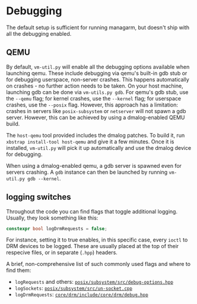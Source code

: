 # Debugging

The default setup is sufficient for running managarm, but doesn't ship with all the debugging enabled.

## QEMU

By default, `vm-util.py` will enable all the debugging options available when launching qemu. These include debugging via qemu's built-in gdb stub or for debugging userspace, non-server crashes. This happens automatically on crashes - no further action needs to be taken. On your host machine, launching gdb can be done via `vm-utils.py gdb`.
For qemu's gdb stub, use the `--qemu` flag; for kernel crashes, use the `--kernel` flag; for userspace crashes, use the `--posix` flag.
However, this approach has a limitation: crashes in servers like `posix-subsystem` or `netserver` will not spawn a gdb server. However, this can be achieved by using a dmalog-enabled QEMU build.

The `host-qemu` tool provided includes the dmalog patches. To build it, run `xbstrap install-tool host-qemu` and give it a few minutes. Once it is installed, `vm-util.py` will pick it up automatically and use the dmalog device for debugging.

When using a dmalog-enabled qemu, a gdb server is spawned even for servers crashing. A `gdb` instance can then be launched by running `vm-util.py gdb --kernel`.

## logging switches

Throughout the code you can find flags that toggle additional logging. Usually, they look something like this:

```cpp
constexpr bool logDrmRequests = false;
```

For instance, setting it to true enables, in this specific case, every `ioctl` to DRM devices to be logged. These are usually placed at the top of their respecive files, or in separate (`.hpp`) headers.

A brief, non-comprehensive list of such commonly used flags and where to find them:

- `logRequests` and others: [`posix/subsystem/src/debug-options.hpp`](https://github.com/managarm/managarm/blob/master/posix/subsystem/src/debug-options.hpp)
- `logSockets`: [`posix/subsystem/src/un-socket.cpp`](https://github.com/managarm/managarm/blob/master/posix/subsystem/src/un-socket.cpp)
- `logDrmRequests`: [`core/drm/include/core/drm/debug.hpp`](https://github.com/managarm/managarm/blob/master/core/drm/include/core/drm/debug.hpp)
